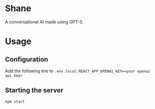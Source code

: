 # Shane

A conversational AI made using GPT-3.

# Usage

## Configuration

Add the following line to `.env.local`:
```REACT_APP_OPENAI_KEY=<your openai api key>```

## Starting the server

`npm start`
